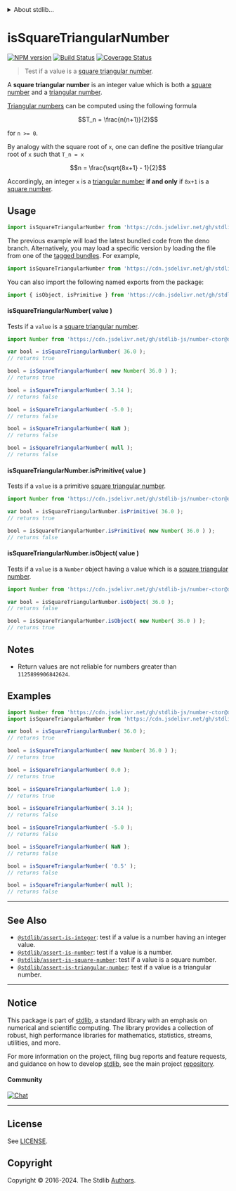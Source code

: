 <!--

@license Apache-2.0

Copyright (c) 2020 The Stdlib Authors.

Licensed under the Apache License, Version 2.0 (the "License");
you may not use this file except in compliance with the License.
You may obtain a copy of the License at

   http://www.apache.org/licenses/LICENSE-2.0

Unless required by applicable law or agreed to in writing, software
distributed under the License is distributed on an "AS IS" BASIS,
WITHOUT WARRANTIES OR CONDITIONS OF ANY KIND, either express or implied.
See the License for the specific language governing permissions and
limitations under the License.

-->


<details>
  <summary>
    About stdlib...
  </summary>
  <p>We believe in a future in which the web is a preferred environment for numerical computation. To help realize this future, we've built stdlib. stdlib is a standard library, with an emphasis on numerical and scientific computation, written in JavaScript (and C) for execution in browsers and in Node.js.</p>
  <p>The library is fully decomposable, being architected in such a way that you can swap out and mix and match APIs and functionality to cater to your exact preferences and use cases.</p>
  <p>When you use stdlib, you can be absolutely certain that you are using the most thorough, rigorous, well-written, studied, documented, tested, measured, and high-quality code out there.</p>
  <p>To join us in bringing numerical computing to the web, get started by checking us out on <a href="https://github.com/stdlib-js/stdlib">GitHub</a>, and please consider <a href="https://opencollective.com/stdlib">financially supporting stdlib</a>. We greatly appreciate your continued support!</p>
</details>

# isSquareTriangularNumber

[![NPM version][npm-image]][npm-url] [![Build Status][test-image]][test-url] [![Coverage Status][coverage-image]][coverage-url] <!-- [![dependencies][dependencies-image]][dependencies-url] -->

> Test if a value is a [square triangular number][square-triangular-number].

<section class="intro">

A **square triangular number** is an integer value which is both a [square number][@stdlib/assert/is-square-number] and a [triangular number][@stdlib/assert/is-triangular-number].

[Triangular numbers][@stdlib/assert/is-triangular-number] can be computed using the following formula

<!-- <equation class="equation" label="eq:triangular_number" align="center" raw="T_n = \frac{n(n+1)}{2}" alt="Triangular number formula."> -->

```math
T_n = \frac{n(n+1)}{2}
```

<!-- <div class="equation" align="center" data-raw-text="T_n = \frac{n(n+1)}{2}" data-equation="eq:triangular_number">
    <img src="https://cdn.jsdelivr.net/gh/stdlib-js/stdlib@b295a09a80f4fd0cc84682dcda0fe3e354394c0c/lib/node_modules/@stdlib/assert/is-square-triangular-number/docs/img/equation_triangular_number.svg" alt="Triangular number formula.">
    <br>
</div> -->

<!-- </equation> -->

for `n >= 0`.

By analogy with the square root of `x`, one can define the positive triangular root of `x` such that `T_n = x`

<!-- <equation class="equation" label="eq:triangular_root" align="center" raw="n = \frac{\sqrt{8x+1} - 1}{2}" alt="Triangular root formula."> -->

```math
n = \frac{\sqrt{8x+1} - 1}{2}
```

<!-- <div class="equation" align="center" data-raw-text="n = \frac{\sqrt{8x+1} - 1}{2}" data-equation="eq:triangular_root">
    <img src="https://cdn.jsdelivr.net/gh/stdlib-js/stdlib@b295a09a80f4fd0cc84682dcda0fe3e354394c0c/lib/node_modules/@stdlib/assert/is-square-triangular-number/docs/img/equation_triangular_root.svg" alt="Triangular root formula.">
    <br>
</div> -->

<!-- </equation> -->

Accordingly, an integer `x` is a [triangular number][@stdlib/assert/is-triangular-number] **if and only** if `8x+1` is a [square number][@stdlib/assert/is-square-number].

</section>

<!-- /.intro -->



<section class="usage">

## Usage

```javascript
import isSquareTriangularNumber from 'https://cdn.jsdelivr.net/gh/stdlib-js/assert-is-square-triangular-number@deno/mod.js';
```
The previous example will load the latest bundled code from the deno branch. Alternatively, you may load a specific version by loading the file from one of the [tagged bundles](https://github.com/stdlib-js/assert-is-square-triangular-number/tags). For example,

```javascript
import isSquareTriangularNumber from 'https://cdn.jsdelivr.net/gh/stdlib-js/assert-is-square-triangular-number@v0.2.1-deno/mod.js';
```

You can also import the following named exports from the package:

```javascript
import { isObject, isPrimitive } from 'https://cdn.jsdelivr.net/gh/stdlib-js/assert-is-square-triangular-number@deno/mod.js';
```

#### isSquareTriangularNumber( value )

Tests if a `value` is a [square triangular number][square-triangular-number].

<!-- eslint-disable no-new-wrappers -->

```javascript
import Number from 'https://cdn.jsdelivr.net/gh/stdlib-js/number-ctor@deno/mod.js';

var bool = isSquareTriangularNumber( 36.0 );
// returns true

bool = isSquareTriangularNumber( new Number( 36.0 ) );
// returns true

bool = isSquareTriangularNumber( 3.14 );
// returns false

bool = isSquareTriangularNumber( -5.0 );
// returns false

bool = isSquareTriangularNumber( NaN );
// returns false

bool = isSquareTriangularNumber( null );
// returns false
```

#### isSquareTriangularNumber.isPrimitive( value )

Tests if a `value` is a primitive [square triangular number][square-triangular-number].

<!-- eslint-disable no-new-wrappers -->

```javascript
import Number from 'https://cdn.jsdelivr.net/gh/stdlib-js/number-ctor@deno/mod.js';

var bool = isSquareTriangularNumber.isPrimitive( 36.0 );
// returns true

bool = isSquareTriangularNumber.isPrimitive( new Number( 36.0 ) );
// returns false
```

#### isSquareTriangularNumber.isObject( value )

Tests if a `value` is a `Number` object having a value which is a [square triangular number][square-triangular-number].

<!-- eslint-disable no-new-wrappers -->

```javascript
import Number from 'https://cdn.jsdelivr.net/gh/stdlib-js/number-ctor@deno/mod.js';

var bool = isSquareTriangularNumber.isObject( 36.0 );
// returns false

bool = isSquareTriangularNumber.isObject( new Number( 36.0 ) );
// returns true
```

</section>

<!-- /.usage -->

<section class="notes">

## Notes

-   Return values are not reliable for numbers greater than `1125899906842624`.

</section>

<!-- /.notes -->

<section class="examples">

## Examples

<!-- eslint-disable no-new-wrappers -->

<!-- eslint no-undef: "error" -->

```javascript
import Number from 'https://cdn.jsdelivr.net/gh/stdlib-js/number-ctor@deno/mod.js';
import isSquareTriangularNumber from 'https://cdn.jsdelivr.net/gh/stdlib-js/assert-is-square-triangular-number@deno/mod.js';

var bool = isSquareTriangularNumber( 36.0 );
// returns true

bool = isSquareTriangularNumber( new Number( 36.0 ) );
// returns true

bool = isSquareTriangularNumber( 0.0 );
// returns true

bool = isSquareTriangularNumber( 1.0 );
// returns true

bool = isSquareTriangularNumber( 3.14 );
// returns false

bool = isSquareTriangularNumber( -5.0 );
// returns false

bool = isSquareTriangularNumber( NaN );
// returns false

bool = isSquareTriangularNumber( '0.5' );
// returns false

bool = isSquareTriangularNumber( null );
// returns false
```

</section>

<!-- /.examples -->

<!-- Section for related `stdlib` packages. Do not manually edit this section, as it is automatically populated. -->

<section class="related">

* * *

## See Also

-   <span class="package-name">[`@stdlib/assert-is-integer`][@stdlib/assert/is-integer]</span><span class="delimiter">: </span><span class="description">test if a value is a number having an integer value.</span>
-   <span class="package-name">[`@stdlib/assert-is-number`][@stdlib/assert/is-number]</span><span class="delimiter">: </span><span class="description">test if a value is a number.</span>
-   <span class="package-name">[`@stdlib/assert-is-square-number`][@stdlib/assert/is-square-number]</span><span class="delimiter">: </span><span class="description">test if a value is a square number.</span>
-   <span class="package-name">[`@stdlib/assert-is-triangular-number`][@stdlib/assert/is-triangular-number]</span><span class="delimiter">: </span><span class="description">test if a value is a triangular number.</span>

</section>

<!-- /.related -->

<!-- Section for all links. Make sure to keep an empty line after the `section` element and another before the `/section` close. -->


<section class="main-repo" >

* * *

## Notice

This package is part of [stdlib][stdlib], a standard library with an emphasis on numerical and scientific computing. The library provides a collection of robust, high performance libraries for mathematics, statistics, streams, utilities, and more.

For more information on the project, filing bug reports and feature requests, and guidance on how to develop [stdlib][stdlib], see the main project [repository][stdlib].

#### Community

[![Chat][chat-image]][chat-url]

---

## License

See [LICENSE][stdlib-license].


## Copyright

Copyright &copy; 2016-2024. The Stdlib [Authors][stdlib-authors].

</section>

<!-- /.stdlib -->

<!-- Section for all links. Make sure to keep an empty line after the `section` element and another before the `/section` close. -->

<section class="links">

[npm-image]: http://img.shields.io/npm/v/@stdlib/assert-is-square-triangular-number.svg
[npm-url]: https://npmjs.org/package/@stdlib/assert-is-square-triangular-number

[test-image]: https://github.com/stdlib-js/assert-is-square-triangular-number/actions/workflows/test.yml/badge.svg?branch=v0.2.1
[test-url]: https://github.com/stdlib-js/assert-is-square-triangular-number/actions/workflows/test.yml?query=branch:v0.2.1

[coverage-image]: https://img.shields.io/codecov/c/github/stdlib-js/assert-is-square-triangular-number/main.svg
[coverage-url]: https://codecov.io/github/stdlib-js/assert-is-square-triangular-number?branch=main

<!--

[dependencies-image]: https://img.shields.io/david/stdlib-js/assert-is-square-triangular-number.svg
[dependencies-url]: https://david-dm.org/stdlib-js/assert-is-square-triangular-number/main

-->

[chat-image]: https://img.shields.io/gitter/room/stdlib-js/stdlib.svg
[chat-url]: https://app.gitter.im/#/room/#stdlib-js_stdlib:gitter.im

[stdlib]: https://github.com/stdlib-js/stdlib

[stdlib-authors]: https://github.com/stdlib-js/stdlib/graphs/contributors

[umd]: https://github.com/umdjs/umd
[es-module]: https://developer.mozilla.org/en-US/docs/Web/JavaScript/Guide/Modules

[deno-url]: https://github.com/stdlib-js/assert-is-square-triangular-number/tree/deno
[deno-readme]: https://github.com/stdlib-js/assert-is-square-triangular-number/blob/deno/README.md
[umd-url]: https://github.com/stdlib-js/assert-is-square-triangular-number/tree/umd
[umd-readme]: https://github.com/stdlib-js/assert-is-square-triangular-number/blob/umd/README.md
[esm-url]: https://github.com/stdlib-js/assert-is-square-triangular-number/tree/esm
[esm-readme]: https://github.com/stdlib-js/assert-is-square-triangular-number/blob/esm/README.md
[branches-url]: https://github.com/stdlib-js/assert-is-square-triangular-number/blob/main/branches.md

[stdlib-license]: https://raw.githubusercontent.com/stdlib-js/assert-is-square-triangular-number/main/LICENSE

[square-triangular-number]: https://en.wikipedia.org/wiki/Square_triangular_number

<!-- <related-links> -->

[@stdlib/assert/is-integer]: https://github.com/stdlib-js/assert-is-integer/tree/deno

[@stdlib/assert/is-number]: https://github.com/stdlib-js/assert-is-number/tree/deno

[@stdlib/assert/is-square-number]: https://github.com/stdlib-js/assert-is-square-number/tree/deno

[@stdlib/assert/is-triangular-number]: https://github.com/stdlib-js/assert-is-triangular-number/tree/deno

<!-- </related-links> -->

</section>

<!-- /.links -->
